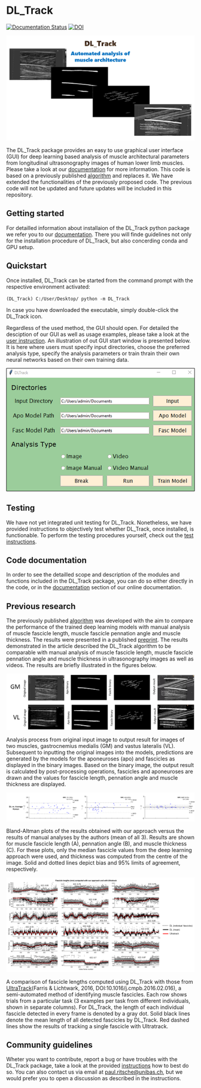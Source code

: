 # DL_Track

[![Documentation Status](https://readthedocs.org/projects/dltrack/badge/?version=latest)](https://dltrack.readthedocs.io/en/latest/?badge=latest)
[![DOI](https://zenodo.org/badge/DOI/10.5281/zenodo.7318089.svg)](https://doi.org/10.5281/zenodo.7318089)

![DL_Track image](./Figures/home_im.png)

The DL_Track package provides an easy to use graphical user interface (GUI) for deep learning based analysis of muscle architectural parameters from longitudinal ultrasonography images of human lower limb muscles. Please take a look at our [documentation](https://dltrack.readthedocs.io/en/latest/index.html) for more information.
This code is based on a previously published [algorithm](https://github.com/njcronin/DL_Track) and replaces it. We have extended the functionalities of the previously proposed code. The previous code will not be updated and future updates will be included in this repository. 

## Getting started

For detailled information about installaion of the DL_Track python package we refer you to our [documentation](https://dltrack.readthedocs.io/en/latest/installation.html). There you will finde guidelines not only for the installation procedure of DL_Track, but also concerding conda and GPU setup.

## Quickstart

Once installed, DL_Track can be started from the command prompt with the respective environment activated:

``(DL_Track) C:/User/Desktop/ python -m DL_Track`` 

In case you have downloaded the executable, simply double-click the DL_Track icon.

Regardless of the used method, the GUI should open. For detailed the desciption of our GUI as well as usage examples, please take a look at the [user instruction](https://github.com/PaulRitsche/DLTrack/blob/main/docs/usage/DL_Track_tutorial.pdf). An illustration of out GUI start window is presented below. It is here where users must specify input directories, choose the preferred analysis type, specify the analysis parameters or train thrain their own neural networks based on their own training data. 

![GUI](./Figures/Figure_GUI.png)

## Testing

We have not yet integrated unit testing for DL_Track. Nonetheless, we have provided instructions to objectively test whether DL_Track, once installed, is functionable. To perform the testing procedures yourself, check out the [test instructions](https://github.com/PaulRitsche/DLTrack/blob/main/tests/DL_Track_tests.pdf).

## Code documentation 

In order to see the detailled scope and description of the modules and functions included in the DL_Track package, you can do so either directly in the code, or in the [documentation]([https://dltrack.readthedocs.io/en/latest/modules.html#documentation](https://dltrack.readthedocs.io/en/latest/DL_Track.html#module-DL_Track.DLTrack_GUI)) section of our online documentation.

## Previous research

The previously published [algorithm](https://github.com/njcronin/DL_Track) was developed with the aim to compare the performance of the trained deep learning models with manual analysis of muscle fascicle length, muscle fascicle pennation angle and muscle thickness. The results were presented in a published [preprint](https://arxiv.org/pdf/2009.04790.pdf). The results demonstrated in the article described the DL_Track algorithm to be comparable with manual analysis of muscle fascicle length, muscle fascicle pennation angle and muscle thickness in ultrasonography images as well as videos. The results are briefly illustrated in the figures below.

![Analysis process](./Figures/Figure_analysis.png)

Analysis process from original input image to output result for images of two muscles, gastrocnemius medialis (GM) and vastus lateralis (VL). Subsequent to inputting the original images into the models, predictions are generated by the models for the aponeuroses (apo) and fascicles as displayed in the binary images. Based on the binary image, the output result is calculated by post-processing operations, fascicles and aponeuroses are drawn and the values for fascicle length, pennation angle and muscle thickness are displayed.

![Bland-altman Plot](./Figures/Figure_B-A.png)

Bland-Altman plots of the results obtained with our approach versus the results of manual analyses by the authors (mean of all 3). Results are shown for muscle fascicle length (A), pennation angle (B), and muscle thickness (C). For these plots, only the median fascicle values from the deep learning approach were used, and thickness was computed from the centre of the image. Solid and dotted lines depict bias and 95% limits of agreement, respectively.

![Video comparison](./Figures/Figure_video.png)

A comparison of fascicle lengths computed using DL_Track with those from [UltraTrack](https://sites.google.com/site/ultratracksoftware/home)(Farris & Lichtwark, 2016, DOI:10.1016/j.cmpb.2016.02.016), a semi-automated method of identifying muscle fascicles. Each row shows trials from a particular task (3 examples per task from different individuals, shown in separate columns). For DL_Track, the length of each individual fascicle detected in every frame is denoted by a gray dot. Solid black lines denote the mean length of all detected fascicles by DL_Track. Red dashed lines show the results of tracking a single fascicle with Ultratrack.


## Community guidelines

Wheter you want to contribute, report a bug or have troubles with the DL_Track package, take a look at the provided [instructions](https://dltrack.readthedocs.io/en/latest/contribute.html) how to best do so. You can also contact us via email at paul.ritsche@unibas.ch, but we would prefer you to open a discussion as described in the instructions.
